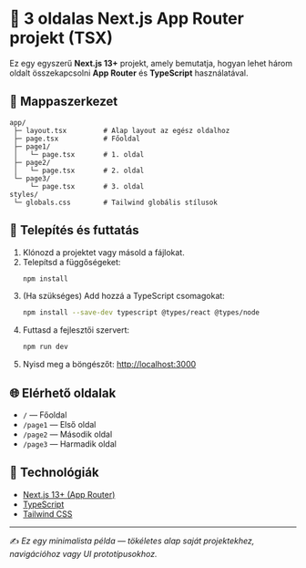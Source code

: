 # 🧭 3 oldalas Next.js App Router projekt (TSX)

Ez egy egyszerű **Next.js 13+** projekt, amely bemutatja, hogyan lehet három oldalt összekapcsolni **App Router** és **TypeScript** használatával.

## 📂 Mappaszerkezet
```
app/
 ├─ layout.tsx         # Alap layout az egész oldalhoz
 ├─ page.tsx           # Főoldal
 ├─ page1/
 │   └─ page.tsx       # 1. oldal
 ├─ page2/
 │   └─ page.tsx       # 2. oldal
 └─ page3/
     └─ page.tsx       # 3. oldal
styles/
 └─ globals.css        # Tailwind globális stílusok
```

## 🚀 Telepítés és futtatás

1. Klónozd a projektet vagy másold a fájlokat.
2. Telepítsd a függőségeket:
   ```bash
   npm install
   ```
3. (Ha szükséges) Add hozzá a TypeScript csomagokat:
   ```bash
   npm install --save-dev typescript @types/react @types/node
   ```
4. Futtasd a fejlesztői szervert:
   ```bash
   npm run dev
   ```
5. Nyisd meg a böngészőt: [http://localhost:3000](http://localhost:3000)

## 🌐 Elérhető oldalak
- `/` — Főoldal  
- `/page1` — Első oldal  
- `/page2` — Második oldal  
- `/page3` — Harmadik oldal

## 🧰 Technológiák
- [Next.js 13+ (App Router)](https://nextjs.org/docs/app)
- [TypeScript](https://www.typescriptlang.org/)
- [Tailwind CSS](https://tailwindcss.com/)

---

✍️ *Ez egy minimalista példa — tökéletes alap saját projektekhez, navigációhoz vagy UI prototípusokhoz.*
